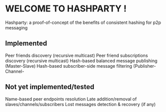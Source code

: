 # WELCOME TO HASHPARTY !

Hashparty: a proof-of-concept of the benefits of consistent hashing for p2p messaging

## Implemented

Peer friends discovery (recursive multicast)
Peer friend subscriptions discovery (recursive multicast)
Hash-based balanced message publishing (Master-Slave)
Hash-based subscriber-side message filtering (Publisher-Channel-

## Not yet implemented/tested

Name-based peer endpoints resolution
Late addition/removal of slaves/channels/subscribers
Lost messages detection & recovery (if any)